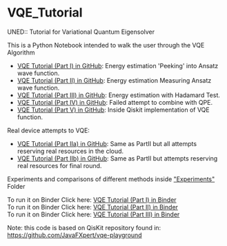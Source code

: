 # VQE_Tutorial
UNED:: Tutorial for Variational Quantum Eigensolver 

This is a Python Notebook intended to walk the user through the VQE Algorithm   
* [VQE Tutorial (Part I) in GitHub](.%2FVQE_Tutorial_Part1.ipynb): Energy estimation 'Peeking' into Ansatz wave function.
* [VQE Tutorial (Part II) in GitHub](.%2FVQE_Tutorial_Part2.ipynb): Energy estimation Measuring Ansatz wave function.
* [VQE Tutorial (Part III) in GitHub](.%2FVQE_Tutorial_Part3.ipynb): Energy estimation with Hadamard Test.
* [VQE Tutorial (Part IV) in GitHub](.%2FVQE_Tutorial_Part4.NO_QPE.ipynb): Failed attempt to combine with QPE.
* [VQE Tutorial (Part V) in GitHub](.%2FVQE_Tutorial_Part5.ipynb): Inside Qiskit implementation of VQE function.


Real device attempts to VQE:
* [VQE Tutorial (Part IIa) in GitHub](.%2FVQE_Tutorial_Part2.Real.ipynb): Same as PartII but all attempts reserving real resources in the cloud.
* [VQE Tutorial (Part IIb) in GitHub](.%2FVQE_Tutorial_Part2.Real.ONCE.ipynb): Same as PartII but attempts reserving real resources for final round.

Experiments and comparisons of different methods inside ["Experiments"](https://github.com/ulitoo/VQE_Tutorial/tree/main/Experiment) Folder


To run it on Binder Click here: [VQE Tutorial (Part I) in Binder](https://mybinder.org/v2/gh/ulitoo/VQE_Tutorial/HEAD?filepath=.%2FVQE_Tutorial_Part1.ipynb)   
To run it on Binder Click here: [VQE Tutorial (Part II) in Binder](https://mybinder.org/v2/gh/ulitoo/VQE_Tutorial/HEAD?filepath=.%2FVQE_Tutorial_Part2.ipynb)   
To run it on Binder Click here: [VQE Tutorial (Part III) in Binder](https://mybinder.org/v2/gh/ulitoo/VQE_Tutorial/HEAD?filepath=.%2FVQE_Tutorial_Part3.ipynb)

Note: this code is based on QisKit repository found in:   
https://github.com/JavaFXpert/vqe-playground
